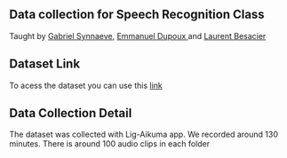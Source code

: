 ## Data collection for Speech Recognition Class

Taught by [Gabriel Synnaeve](https://scholar.google.com/citations?user=wN9rBkcAAAAJ&hl=en), [Emmanuel Dupoux
](https://scholar.google.com/citations?user=94c1abIAAAAJ&hl=en) and [Laurent Besacier](https://scholar.google.com/citations?user=Uu-ivVwAAAAJ&hl=fr)


## Dataset Link

To acess the dataset you can use this [link](https://drive.google.com/file/d/1dgKCMlRSGSCh6OjdquMX4-ukaKRdAQvA/view?usp=sharing) 


## Data Collection Detail

The dataset was collected with Lig-Aikuma app. We recorded around 130 minutes. There is around 100 audio clips in each folder

